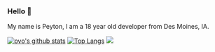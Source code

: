 ### Hello 👋
My name is Peyton, I am a 18 year old developer from Des Moines, IA.

[![ovo's github stats](https://github-readme-stats.vercel.app/api?username=ovo)](https://github.com/anuraghazra/github-readme-stats)
[![Top Langs](https://github-readme-stats.vercel.app/api/top-langs/?username=ovo)](https://github.com/anuraghazra/github-readme-stats)
![](https://komarev.com/ghpvc/?ovo&color=blue)
